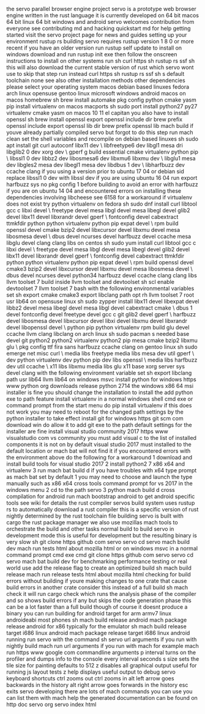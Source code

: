 the servo parallel browser engine project servo is a prototype web browser engine written in the rust language it is currently developed on 64 bit macos 64 bit linux 64 bit windows and android servo welcomes contribution from everyone see contributing md and hacking quickstart md for help getting started visit the servo project page for news and guides setting up your environment rustup rs building servo requires rustup version 1 8 0 or more recent if you have an older version run rustup self update to install on windows download and run rustup init exe then follow the onscreen instructions to install on other systems run sh curl https sh rustup rs ssf sh this will also download the current stable version of rust which servo wont use to skip that step run instead curl https sh rustup rs ssf sh s default toolchain none see also other installation methods other dependencies please select your operating system macos debian based linuxes fedora arch linux opensuse gentoo linux microsoft windows android macos on macos homebrew sh brew install automake pkg config python cmake yasm pip install virtualenv on macos macports sh sudo port install python27 py27 virtualenv cmake yasm on macos 10 11 el capitan you also have to install openssl sh brew install openssl export openssl include dir brew prefix openssl include export openssl lib dir brew prefix openssl lib mach build if youve already partially compiled servo but forgot to do this step run mach clean set the shell variables and recompile on debian based linuxes sh sudo apt install git curl autoconf libx11 dev \ libfreetype6 dev libgl1 mesa dri libglib2 0 dev xorg dev \ gperf g build essential cmake virtualenv python pip \ libssl1 0 dev libbz2 dev libosmesa6 dev libxmu6 libxmu dev \ libglu1 mesa dev libgles2 mesa dev libegl1 mesa dev libdbus 1 dev \ libharfbuzz dev ccache clang if you using a version prior to ubuntu 17 04 or debian sid replace libssl1 0 dev with libssl dev if you are using ubuntu 16 04 run export harfbuzz sys no pkg config 1 before building to avoid an error with harfbuzz if you are on ubuntu 14 04 and encountered errors on installing these dependencies involving libcheese see 6158 for a workaround if virtualenv does not exist try python virtualenv on fedora sh sudo dnf install curl libtool gcc c libxi devel \ freetype devel mesa libgl devel mesa libegl devel glib2 devel libx11 devel libxrandr devel gperf \ fontconfig devel cabextract ttmkfdir python python virtualenv python pip expat devel \ rpm build openssl devel cmake bzip2 devel libxcursor devel libxmu devel mesa libosmesa devel \ dbus devel ncurses devel harfbuzz devel ccache mesa libglu devel clang clang libs on centos sh sudo yum install curl libtool gcc c libxi devel \ freetype devel mesa libgl devel mesa libegl devel glib2 devel libx11 devel libxrandr devel gperf \ fontconfig devel cabextract ttmkfdir python python virtualenv python pip expat devel \ rpm build openssl devel cmake3 bzip2 devel libxcursor devel libxmu devel mesa libosmesa devel \ dbus devel ncurses devel python34 harfbuzz devel ccache clang clang libs llvm toolset 7 build inside llvm toolset and devtoolset sh scl enable devtoolset 7 llvm toolset 7 bash with the following environmental variables set sh export cmake cmake3 export libclang path opt rh llvm toolset 7 root usr lib64 on opensuse linux sh sudo zypper install libx11 devel libexpat devel libbz2 devel mesa libegl devel mesa libgl devel cabextract cmake \ dbus 1 devel fontconfig devel freetype devel gcc c git glib2 devel gperf \ harfbuzz devel libosmesa devel libxcursor devel libxi devel libxmu devel libxrandr devel libopenssl devel \ python pip python virtualenv rpm build glu devel ccache llvm clang libclang on arch linux sh sudo pacman s needed base devel git python2 python2 virtualenv python2 pip mesa cmake bzip2 libxmu glu \ pkg config ttf fira sans harfbuzz ccache clang on gentoo linux sh sudo emerge net misc curl \ media libs freetype media libs mesa dev util gperf \ dev python virtualenv dev python pip dev libs openssl \ media libs harfbuzz dev util ccache \ x11 libs libxmu media libs glu x11 base xorg server sys devel clang with the following environment variable set sh export libclang path usr lib64 llvm lib64 on windows msvc install python for windows https www python org downloads release python 2714 the windows x86 64 msi installer is fine you should change the installation to install the add python exe to path feature install virtualenv in a normal windows shell cmd exe or command prompt from the start menu do pip install virtualenv if this does not work you may need to reboot for the changed path settings by the python installer to take effect install git for windows https git scm com download win do allow it to add git exe to the path default settings for the installer are fine install visual studio community 2017 https www visualstudio com vs community you must add visual c to the list of installed components it is not on by default visual studio 2017 must installed to the default location or mach bat will not find it if you encountered errors with the environment above do the following for a workaround 1 download and install build tools for visual studio 2017 2 install python2 7 x86 x64 and virtualenv 3 run mach bat build d if you have troubles with x64 type prompt as mach bat set by default 1 you may need to choose and launch the type manually such as x86 x64 cross tools command prompt for vs 2017 in the windows menu 2 cd to the path servo 3 python mach build d cross compilation for android run mach bootstrap android to get android specific tools see wiki for details the rust compiler servos build system uses rustup rs to automatically download a rust compiler this is a specific version of rust nightly determined by the rust toolchain file building servo is built with cargo the rust package manager we also use mozillas mach tools to orchestrate the build and other tasks normal build to build servo in development mode this is useful for development but the resulting binary is very slow sh git clone https github com servo servo cd servo mach build dev mach run tests html about mozilla html or on windows msvc in a normal command prompt cmd exe cmd git clone https github com servo servo cd servo mach bat build dev for benchmarking performance testing or real world use add the release flag to create an optimized build sh mach build release mach run release tests html about mozilla html checking for build errors without building if youre making changes to one crate that cause build errors in another crate consider this instead of a full build sh mach check it will run cargo check which runs the analysis phase of the compiler and so shows build errors if any but skips the code generation phase this can be a lot faster than a full build though of course it doesnt produce a binary you can run building for android target for arm armv7 linux androideabi most phones sh mach build release android mach package release android for x86 typically for the emulator sh mach build release target i686 linux android mach package release target i686 linux android running run servo with the command sh servo url arguments if you run with nightly build mach run url arguments if you run with mach for example mach run https www google com commandline arguments p interval turns on the profiler and dumps info to the console every interval seconds s size sets the tile size for painting defaults to 512 z disables all graphical output useful for running js layout tests z help displays useful output to debug servo keyboard shortcuts ctrl zooms out ctrl zooms in alt left arrow goes backwards in the history alt right arrow goes forwards in the history esc exits servo developing there are lots of mach commands you can use you can list them with mach help the generated documentation can be found on http doc servo org servo index html